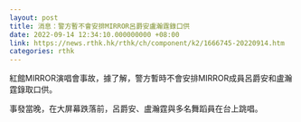 ```yaml
---
layout: post
title: 消息：警方暫不會安排MIRROR呂爵安盧瀚霆錄口供
date: 2022-09-14 12:34:10.000000000 +08:00
link: https://news.rthk.hk/rthk/ch/component/k2/1666745-20220914.htm
categories: rthk
---
```


紅館MIRROR演唱會事故，據了解，警方暫時不會安排MIRROR成員呂爵安和盧瀚霆錄取口供。

事發當晚，在大屏幕跌落前，呂爵安、盧瀚霆與多名舞蹈員在台上跳唱。
